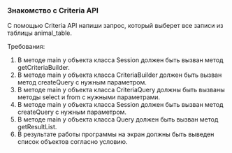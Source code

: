 
### Знакомство с Criteria API

С помощью Criteria API напиши запрос, который выберет все записи из таблицы animal_table.


Требования:
1.	В методе main у объекта класса Session должен быть вызван метод getCriteriaBuilder.
2.	В методе main у объекта класса CriteriaBuilder должен быть вызван метод createQuery с нужным параметром.
3.	В методе main у объекта класса CriteriaQuery должны быть вызваны методы select и from с нужными параметрами.
4.	В методе main у объекта класса Session должен быть вызван метод createQuery с нужным параметром.
5.	В методе main у объекта класса Query должен быть вызван метод getResultList.
6.	В результате работы программы на экран должны быть выведен список объектов согласно условию.


